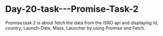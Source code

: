 # Day-20-task---Promise-Task-2
Promise task 2 is about fetch the data from the ISRO api and displaying Id, country, Launch-Date, Mass, Launcher by using Promise and Fetch.

